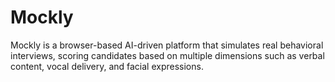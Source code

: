 # Mockly
Mockly is a browser-based AI-driven platform that simulates real behavioral interviews, scoring candidates based on multiple dimensions such as verbal content, vocal delivery, and facial expressions.

